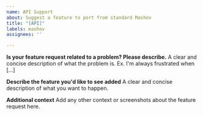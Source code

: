 ```yaml
---
name: API Support
about: Suggest a feature to port from standard Mashov
title: "[API]"
labels: mashov
assignees: ''

---
```


**Is your feature request related to a problem? Please describe.**
A clear and concise description of what the problem is. Ex. I'm always frustrated when [...]

**Describe the feature you'd like to see added**
A clear and concise description of what you want to happen.

**Additional context**
Add any other context or screenshots about the feature request here.
